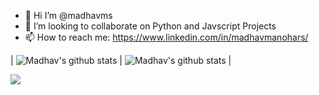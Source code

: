 - 👋 Hi I’m @madhavms
- 👯 I’m looking to collaborate on Python and Javscript Projects
- 📫 How to reach me: https://www.linkedin.com/in/madhavmanohars/

| ![Madhav's github stats](https://github-readme-stats.vercel.app/api?username=madhavms&show_icons=true&theme=radical&include_all_commits=true) | ![Madhav's github stats](https://github-readme-stats.vercel.app/api/top-langs/?username=madhavms&theme=radical&layout=compact) |

<img src="https://github-readme-streak-stats.herokuapp.com/?user=madhavms"></img>

<!--
**madhavms/madhavms** is a ✨ _special_ ✨ repository because its `README.md` (this file) appears on your GitHub profile.

Here are some ideas to get you started:

- 🔭 I’m currently working on ...
- 🌱 I’m currently learning ...
- 👯 I’m looking to collaborate on ...
- 🤔 I’m looking for help with ...
- 💬 Ask me about ...
- 📫 How to reach me: ...
- 😄 Pronouns: ...
- ⚡ Fun fact: ...
-->
